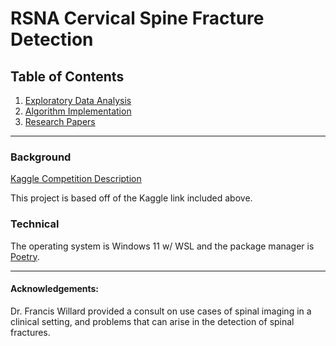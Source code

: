 # RSNA Cervical Spine Fracture Detection

<!-- TABLE OF CONTENTS -->

## Table of Contents

  <ol>
    <li><a href="https://github.com/elizabethwillard/rsna-cervical-spine-detection/EDA">Exploratory Data Analysis</a></li>        
    <li><a href="https://github.com/elizabethwillard/rsna-cervical-spine-detection/Algorithm">Algorithm Implementation</a></li>             <li><a href="https://github.com/elizabethwillard/rsna-cervical-spine-detection/Research">Research Papers</a></li>        
      



  </ol>


---
### Background
<a href="https://www.kaggle.com/competitions/rsna-2022-cervical-spine-fracture-detection">Kaggle Competition Description</a>

This project is based off of the Kaggle link included above. 

### Technical 

The operating system is Windows 11 w/ WSL and the package manager is <a href="https://python-poetry.org/">Poetry</a>.  

---
#### Acknowledgements:
Dr. Francis Willard provided a consult on use cases of spinal imaging in a clinical setting, and problems that can arise in the detection of spinal fractures. 
